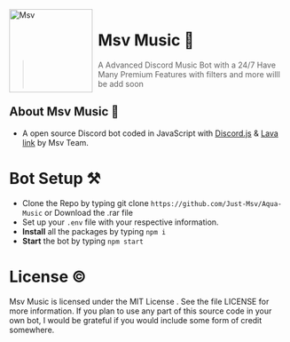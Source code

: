 <img width="150" height="150" align="left" style="float: left; margin: 0 10px 0 0;" alt="Msv" src="https://images-ext-1.discordapp.net/external/ErdbbJUm8lgGPnEdZJICYfGW_82Aau5NJeovfaK13iA/%3Fsize%3D4096/https/cdn.discordapp.com/avatars/720218422222520410/a810fc5ce3103276af1bb21bb1c81e4d.webp?width=427&height=427"> 

# Msv Music 🎵
> A Advanced Discord Music Bot with a 24/7 Have Many Premium Features with filters and more willl be add soon

## About Msv Music 🚧

- A open source Discord bot coded in JavaScript with [Discord.js](https://discord.js.org/#/) & [Lava link](https://www.npmjs.com/package/lavalink) by Msv Team.
# Bot Setup ⚒

- Clone the Repo by typing git clone `https://github.com/Just-Msv/Aqua-Music` or Download the .rar file
- Set up your `.env` file with your respective information.
- **Install** all the packages by typing `npm i`
- **Start** the bot by typing `npm start`

# License ©

Msv Music is licensed under the MIT License . See the file LICENSE for more information. If you plan to use any part of this source code in your own bot, I would be grateful if you would include some form of credit somewhere.
